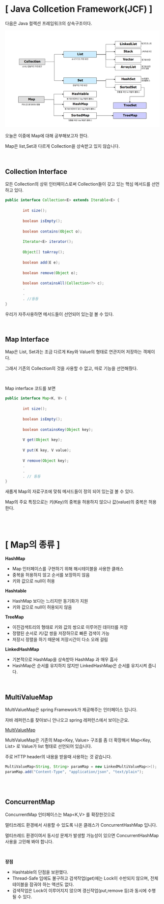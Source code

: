 # [ Java Collcetion Framework(JCF) ]

다음은 Java 컬렉션 프레임워크의 상속구조이다.

![Map1](/Img/Map1.png)

오늘은 이중에 Map에 대해 공부해보고자 한다.

Map은 list,Set과 다르게 Collection을 상속받고 있지 않습니다.

<br>

## Collection Interface

모든 Collection의 상위 인터페이스로써 Collection들이 갖고 있는 핵심 메서드를 선언하고 있다.

```java
public interface Collection<E> extends Iterable<E> {

		int size();

		boolean isEmpty();

		boolean contains(Object o);

		Iterator<E> iterator();

		Object[] toArray();

		boolean add(E e);

		boolean remove(Object o);

		boolean containsAll(Collection<?> c);
		.
		.
		. //등등
}
```

우리가 자주사용하면 메서드들이 선언되어 있는걸 볼 수 있다.

<br>

## Map Interface

Map은 List, Set과는 조금 다르게 Key와 Value의 형태로 연관지어 저장하는 객체이다.

그래서 기존의 Collection의 것을 사용할 수 없고, 따로 기능을 선언해줬다.

<br>

Map interface 코드를 보면

```java
public interface Map<K, V> {

		int size();

		boolean isEmpty();

		boolean containsKey(Object key);

		V get(Object key);

		V put(K key, V value);

		V remove(Object key);
		.
		.
		. // 등등
}
```

새롭게 Map의 자료구조에 맞춰 메서드들이 정의 되어 있는걸 볼 수 있다.

 Map의 주요 특징으로는 키(Key)의 중복을 허용하지 않으나 값(value)의 중복은 허용한다.

 <br><br>

# [ Map의 종류 ]

**HashMap**

- Map 인터페이스를 구현하기 위해 해시테이블을 사용한 클래스
- 중복을 허용하지 않고 순서를 보장하지 않음
- 키와 값으로 null이 허용

**Hashtable**

- HashMap 보다는 느리지만 동기화가 지원
- 키와 값으로 null이 허용되지 않음

**TreeMap**

- 이진검색트리의 형태로 키와 값의 쌍으로 이루어진 데이터를 저장
- 정렬된 순서로 키/값 쌍을 저장하므로 빠른 검색이 가능
- 저장시 정렬을 하기 때문에 저장시간이 다소 오래 걸림

**LinkedHashMap**

- 기본적으로 HashMap을 상속받아 HashMap 과 매우 흡사
- HashMap은 순서를 유지하지 않지만 LinkedHashMap은 순서를 유지시켜 줍니다.

<br>

## MultiValueMap

MultiValueMap은 spring Framework가 제공해주는 인터페이스 입니다.

자바 레퍼런스를 찾아보니 안나오고 spring 레퍼런스에서 보이는군요.

[MultiValueMap](https://docs.spring.io/spring-framework/docs/current/javadoc-api/org/springframework/util/MultiValueMap.html)

MultiValueMap은 기존의 Map<Key, Value> 구조를 좀 더 확장해서 Map<Key, List<V>> 로 Value가 list 형태로 선언되어 있습니다.

주로 HTTP header의 내용을 받을때 사용하는 것 같습니다.


```java
MultiValueMap<String, String> paramMap = new LinkedMultiValueMap<>();
paramMap.add("Content-Type", "application/json", "text/plain");
```

<br><br>

## ConcurrentMap

ConcurrentMap 인터페이스는 Map<K,V> 를 확장한것으로

멀티쓰레드 환경에서 사용할 수 있도록 나온 클래스가 ConcurrentHashMap 입니다.

멀티쓰레드 환경이여서 동시성 문제가 발생할 가능성이 있으면 ConcurrentHashMap 사용을 고민해 봐야 합니다.

<br>

**장점**

- Hashtable의 단점을 보완했다.
- Thread-Safe 임에도 불구하고 검색작업(get)에는 Lock이 수반되지 않으며, 전체 테이블을 잠궈야 하는 액션도 없다.
- 검색작업은 Lock이 이루어지지 않으며 갱신작업(put,remove 등)과 동시에 수행 될 수 있다.
